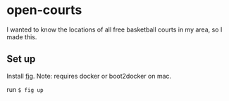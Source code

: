 # open-courts
I wanted to know the locations of all free basketball courts in my area, so I made this.

## Set up

Install [fig](http://www.fig.sh/install.html). Note: requires docker or boot2docker on mac.

run `$ fig up`